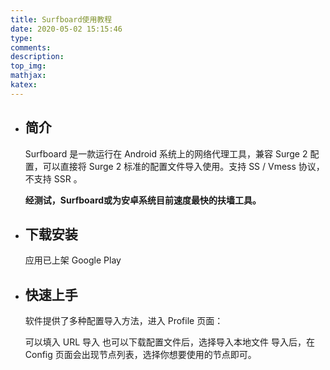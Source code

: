 ```yaml
---
title: Surfboard使用教程
date: 2020-05-02 15:15:46
type: 
comments: 
description:
top_img: 
mathjax:
katex:
---
```



- ## 简介
       
    Surfboard 是一款运行在 Android 系统上的网络代理工具，兼容 Surge 2 配置，可以直接将 Surge 2 标准的配置文件导入使用。支持 SS / Vmess 协议，不支持 SSR 。

    **经测试，Surfboard或为安卓系统目前速度最快的扶墙工具。**


- ## 下载安装
    应用已上架 Google Play 

- ## 快速上手
    软件提供了多种配置导入方法，进入 Profile 页面：

    可以填入 URL 导入
    也可以下载配置文件后，选择导入本地文件
    导入后，在 Config 页面会出现节点列表，选择你想要使用的节点即可。


